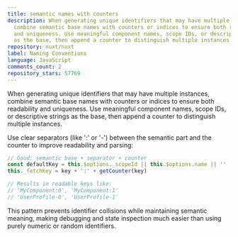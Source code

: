 ```yaml
---
title: semantic names with counters
description: When generating unique identifiers that may have multiple instances,
  combine semantic base names with counters or indices to ensure both readability
  and uniqueness. Use meaningful component names, scope IDs, or descriptive strings
  as the base, then append a counter to distinguish multiple instances.
repository: nuxt/nuxt
label: Naming Conventions
language: JavaScript
comments_count: 2
repository_stars: 57769
---
```


When generating unique identifiers that may have multiple instances, combine semantic base names with counters or indices to ensure both readability and uniqueness. Use meaningful component names, scope IDs, or descriptive strings as the base, then append a counter to distinguish multiple instances.

Use clear separators (like ':' or '-') between the semantic part and the counter to improve readability and parsing:

```js
// Good: semantic base + separator + counter
const defaultKey = this.$options._scopeId || this.$options.name || ''
this._fetchKey = key + ':' + getCounter(key)

// Results in readable keys like:
// 'MyComponent:0', 'MyComponent:1'
// 'UserProfile-0', 'UserProfile-1'
```

This pattern prevents identifier collisions while maintaining semantic meaning, making debugging and state inspection much easier than using purely numeric or random identifiers.